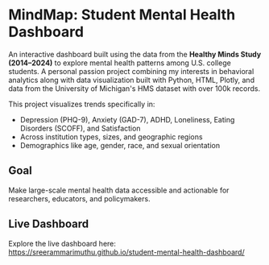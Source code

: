 # MindMap: Student Mental Health Dashboard
An interactive dashboard built using the data from the **Healthy Minds Study (2014–2024)** to explore mental health patterns among U.S. college students. A personal passion project combining my interests in behavioral analytics along with data visualization built with Python, HTML, Plotly, and data from the University of Michigan's HMS dataset with over 100k records.

This project visualizes trends specifically in:
- Depression (PHQ-9), Anxiety (GAD-7), ADHD, Loneliness, Eating Disorders (SCOFF), and Satisfaction
- Across institution types, sizes, and geographic regions
- Demographics like age, gender, race, and sexual orientation

## Goal
Make large-scale mental health data accessible and actionable for researchers, educators, and policymakers.

## Live Dashboard
Explore the live dashboard here: https://sreerammarimuthu.github.io/student-mental-health-dashboard/  
